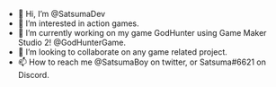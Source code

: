 - 👋 Hi, I’m @SatsumaDev
- 👀 I’m interested in action games.
- 🌱 I’m currently working on my game GodHunter using Game Maker Studio 2! @GodHunterGame.
- 💞️ I’m looking to collaborate on any game related project.
- 📫 How to reach me @SatsumaBoy on twitter, or Satsuma#6621 on Discord.

<!---
SatsumaDev/SatsumaDev is a ✨ special ✨ repository because its `README.md` (this file) appears on your GitHub profile.
You can click the Preview link to take a look at your changes.
--->
